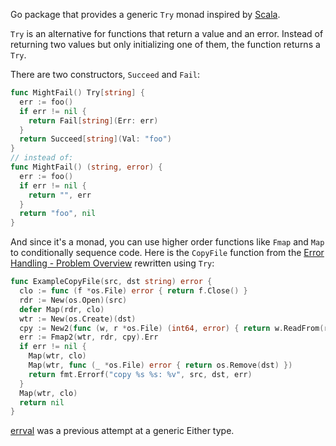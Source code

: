 Go package that provides a generic `Try` monad inspired by [Scala](https://www.scala-lang.org/api/current/scala/util/Try.html).

`Try` is an alternative for functions that return a value and an error. Instead of returning two values but only initializing one of them, the function returns a `Try`.

There are two constructors, `Succeed` and `Fail`:

```go
func MightFail() Try[string] {
  err := foo()
  if err != nil {
    return Fail[string](Err: err)
  }
  return Succeed[string](Val: "foo")
}
// instead of:
func MightFail() (string, error) {
  err := foo()
  if err != nil {
    return "", err
  }
  return "foo", nil
}
```

And since it's a monad, you can use higher order functions like `Fmap` and `Map` to conditionally sequence code. Here is the `CopyFile` function from the [Error Handling - Problem Overview](https://go.googlesource.com/proposal/+/master/design/go2draft-error-handling-overview.md) rewritten using `Try`:

```go
func ExampleCopyFile(src, dst string) error {
  clo := func (f *os.File) error { return f.Close() }
  rdr := New(os.Open)(src)
  defer Map(rdr, clo)
  wtr := New(os.Create)(dst)
  cpy := New2(func (w, r *os.File) (int64, error) { return w.ReadFrom(r) })
  err := Fmap2(wtr, rdr, cpy).Err
  if err != nil {
    Map(wtr, clo)
    Map(wtr, func (_ *os.File) error { return os.Remove(dst) })
    return fmt.Errorf("copy %s %s: %v", src, dst, err)
  }
  Map(wtr, clo)
  return nil
}
```

[errval](https://github.com/dnmfarrell/go-errval) was a previous attempt at a generic Either type.
